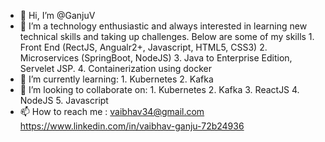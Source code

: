 - 👋 Hi, I’m @GanjuV
- 👀 I’m a technology enthusiastic and always interested in learning new technical skills and taking up challenges. Below are some of my skills
      1. Front End (RectJS, Angualr2+, Javascript, HTML5, CSS3)
      2. Microservices (SpringBoot, NodeJS)
      3. Java to Enterprise Edition, Servelet JSP.
      4. Containerization using docker 
- 🌱 I’m currently learning:
      1. Kubernetes
      2. Kafka
- 💞️ I’m looking to collaborate on:
      1. Kubernetes
      2. Kafka
      3. ReactJS
      4. NodeJS
      5. Javascript
- 📫 How to reach me :
    vaibhav34@gmail.com
    https://www.linkedin.com/in/vaibhav-ganju-72b24936

<!---
GanjuV/GanjuV is a ✨ special ✨ repository because its `README.md` (this file) appears on your GitHub profile.
You can click the Preview link to take a look at your changes.
--->
